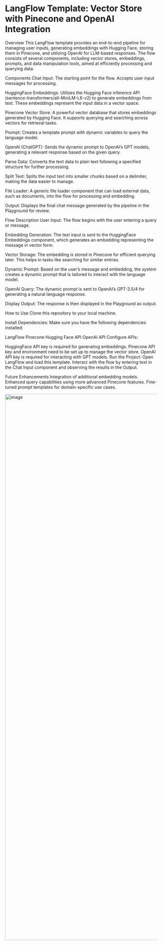 # LangFlow Template: Vector Store with Pinecone and OpenAI Integration
Overview
This LangFlow template provides an end-to-end pipeline for managing user inputs, generating embeddings with Hugging Face, storing them in Pinecone, and utilizing OpenAI for LLM-based responses. The flow consists of several components, including vector stores, embeddings, prompts, and data manipulation tools, aimed at efficiently processing and querying data.

Components
Chat Input:
The starting point for the flow. Accepts user input messages for processing.

HuggingFace Embeddings:
Utilizes the Hugging Face inference API (sentence-transformers/all-MiniLM-L6-v2) to generate embeddings from text. These embeddings represent the input data in a vector space.

Pinecone Vector Store:
A powerful vector database that stores embeddings generated by Hugging Face. It supports querying and searching across vectors for retrieval tasks.

Prompt:
Creates a template prompt with dynamic variables to query the language model.

OpenAI (ChatGPT):
Sends the dynamic prompt to OpenAI’s GPT models, generating a relevant response based on the given query.

Parse Data:
Converts the text data to plain text following a specified structure for further processing.

Split Text:
Splits the input text into smaller chunks based on a delimiter, making the data easier to manage.

File Loader:
A generic file loader component that can load external data, such as documents, into the flow for processing and embedding.

Output:
Displays the final chat message generated by the pipeline in the Playground for review.

Flow Description
User Input:
The flow begins with the user entering a query or message.

Embedding Generation:
The text input is sent to the HuggingFace Embeddings component, which generates an embedding representing the message in vector form.

Vector Storage:
The embedding is stored in Pinecone for efficient querying later. This helps in tasks like searching for similar entries.

Dynamic Prompt:
Based on the user’s message and embedding, the system creates a dynamic prompt that is tailored to interact with the language model.

OpenAI Query:
The dynamic prompt is sent to OpenAI’s GPT-3.5/4 for generating a natural language response.

Display Output:
The response is then displayed in the Playground as output.

How to Use
Clone this repository to your local machine.

Install Dependencies:
Make sure you have the following dependencies installed:

LangFlow
Pinecone
Hugging Face API
OpenAI API
Configure APIs:

HuggingFace API key is required for generating embeddings.
Pinecone API key and environment need to be set up to manage the vector store.
OpenAI API key is required for interacting with GPT models.
Run the Project:
Open LangFlow and load this template. Interact with the flow by entering text in the Chat Input component and observing the results in the Output.

Future Enhancements
Integration of additional embedding models.
Enhanced query capabilities using more advanced Pinecone features.
Fine-tuned prompt templates for domain-specific use cases.




<img width="1792" alt="image" src="https://github.com/user-attachments/assets/f42dd2cb-e638-4ce2-8101-ac69cc641b83">
